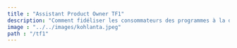 ```yaml
---
title : "Assistant Product Owner TF1"
description: "Comment fidéliser les consommateurs des programmes à la demande de TF1 ?"
image : "../../images/kohlanta.jpeg"
path : "/tf1"
---
```



